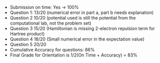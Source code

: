 - Submission on time: Yes -> 100%
- Question 1: 13/20 (numerical error in part a, part b needs explanation)
- Question 2 10/20 (potential used is still the potential from the computational lab, not the problem set)
- Question 3 15/20 (Hamiltonian is missing 2-electron repulsion term for Hartree product)
- Question 4 18/20 (Small numerical error in the expectation value)
- Question 5 20/20 
- Cumulative Accuracy for questions:  66%
- Final Grade for Orientation is 1/2(On Time + Accuracy) = 83%
